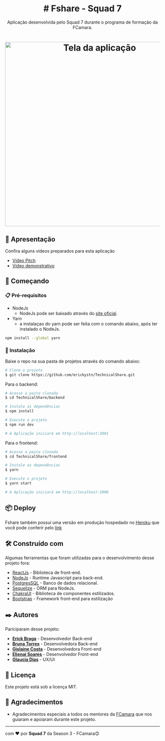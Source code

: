 
<h1 align="center"># Fshare - Squad 7</h1>

<p align="center">Aplicação desenvolvida pelo Squad 7 durante o programa de formação da FCamara.</p>

<h1 align="center">
 <img alt="Tela da aplicação" src="https://github.com/erickystn/TechnicalShare/blob/main/.github/fshared.png" width = "600px" />
 </h1>

## 🎥 Apresentação
<p align="left">Confira alguns vídeos preparados para esta aplicação</p>

- [Vídeo Pitch](https://youtu.be/99XvuKPWrVc)
- [Vídeo demonstrativo](https://youtu.be/sP98huacezA)

## 🚀 Começando

### 📋 Pré-requisitos

- NodeJs
	- NodeJs pode ser baixado através do [site oficial](https://nodejs.org/en/).
- Yarn
	- a instalaçao do yarn pode ser feita com o comando abaixo, após ter instalado o NodeJs. 
```bash
npm install --global yarn
```

### 🔧 Instalação

Baixe o repo na sua pasta de projetos através do comando abaixo:
```bash
# Clone o projeto
$ git clone https://github.com/erickystn/TechnicalShare.git
```

Para o backend:

```bash
# Acesse a pasta clonada
$ cd TechnicalShare/backend

# Instale as dependências
$ npm install

# Execute o projeto
$ npm run dev

# A Aplicação iniciará em http://localhost:3001
```

Para o frontend:
```bash
# Acesse a pasta clonada
$ cd TechnicalShare/frontend

# Instale as dependências
$ yarn

# Execute o projeto
$ yarn start

# A Aplicação iniciará em http://localhost:3000
```

## 📦 Deploy
Fshare também possui uma versão em produção hospedado no [Heroku](http://heroku.com/) que você pode conferir pelo [link](https://nodejs.org/en/)


## 🛠️ Construído com

Algumas ferramentas que foram utilizadas para o desenvolvimento desse projeto fora: 

* [ReactJs](https://reactjs.org) - Biblioteca de front-end.
* [NodeJs](https://nodejs.org/en/) - Runtime Javascript para back-end.
* [PostgresSQL](https://www.postgresql.org) - Banco de dados relacional.
* [Sequelize](https://sequelize.org) - ORM para NodeJs.
* [ChakraUI](https://chakra-ui.com) - Biblioteca de componentes estilizados.
* [Bootstrap](https://react-bootstrap.github.io) - Framework front-end para estilização
 
## ✒️ Autores

Pariciparam desse projeto:
- [**Erick Braga**](https://github.com/erickystn) - Desenvolvedor Back-end
- [**Bruna Torres**](https://github.com/bruninhaltorres) - Desenvolvedora Back-end
- [**Gislaine Costa**](https://github.com/gih-costa) - Desenvolvedora Front-end
- [**Elienai Soares**](https://github.com/NaySoares) - Desenvolvedor Front-end
- [**Glaucia Dias**](https://www.linkedin.com/in/glaucia-dias-ux/) - UX/UI


## 📄 Licença

Este projeto está sob a licença MIT.

## 🎁 Agradecimentos

* Agradecimentos especiais a todos os mentores da [FCamara](https://www.fcamara.com.br) que nos guiaram e apoiaram durante este projeto.


---
com ❤️ por **Squad 7** da Season 3 - FCamara😊
